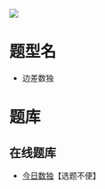 ![](https://cn.sudoku.today/pic/03/edgediff/50754_221740.png)

# 题型名

- 边差数独

# 题库

## 在线题库

- [今日数独]【选题不便】

[今日数独]: https://cn.sudoku.today/g-edge-difference-sudoku/